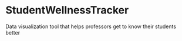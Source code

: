 # StudentWellnessTracker
Data visualization tool that helps professors get to know their students better
